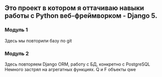 ## Это проект в котором я оттачиваю навыки работы с Python веб-фреймворком - Django 5.
### Модуль 1
Здесь мы повторили базу по git
### Модуль 2
Здесь повторяем Django ORM, работу с БД, конкретно с PostgreSQL
Немного застрял на агрегатных функциях.
Q и F объекты
qwe
